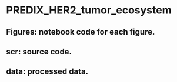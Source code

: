# PREDIX_HER2_tumor_ecosystem

## Figures: notebook code for each figure.
## scr: source code.
## data: processed data.
